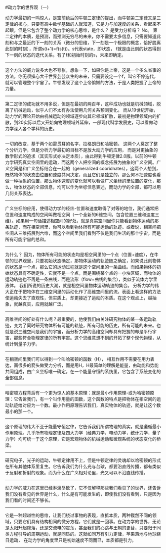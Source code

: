 #动力学的世界观（一）

动力学最初的一鸣惊人，是空前绝后的牛顿三定律的提出，而牛顿第二定律又是三定律的核心，只要有高中数学基础的人就知道，它是力与加速度的关系，看起来不起眼，但是它包含了整个动力学的核心思维，是什么？ 是受力分析吗？ No。 第二定律的本质，是预测，而预测无穷尽的未来，你不需要太多信息，只需要知道此刻和与之最近的下一刻的关系（微分的思维，下一刻是一个极限的概念，恰好脱离此刻的时刻），所谓s(t+1)=f(s(t))。s代表state，即状态， f就是由此刻的状态得到下一刻的状态的迭代关系。有了f和初始时刻的s，未来即确定。

---

这个方法的威力说多大也不夸张，想象一下，如果你是上帝，这是一个多么省事的方法，你无须操心大千世界芸芸众生的未来，只需要设定一个f，叫它不停迭代，就可以管理整个宇宙了。牛顿发现了这个上帝偷懒的方法，于是人类把握了上帝的力量。

---

第二定律的成功就不用多说，但是在最初的两百年，这种成功也就是机械领域，脱离了机械运动，似乎人们不太有办法使用几何关系预测变化。 而从19世纪开始，动力学的理论开始由机械运动的领域逐步向其它领域扩散，最初是物理领域内的扩散，到20实际以后又开始向物理领域外延伸，一部现代科学发展史，可以看做动力学深入各个学科的历史。

---

一切的改变，基于两个如雷贯耳的名字，拉格朗日和哈密顿。 这两个人奠定了整个分析力学，但是分析力学最初的目标不是放大动力学的应用， 而是对更抽象的数学形式的追求（其实形式亦决定本质），由此得到牛顿定律2.0版。以前的牛顿力学研究真实空间里的运动，而这两个人把空间的概念拓展为抽象的广义空间。广义空间是和广义坐标结合在一起的（generalized cooridnates），这两个人想到，既然物体的状态由位置和速度共同决定，而且它们是独立的，那么何不把速度也看做一种抽象的位置，那么物体速度的变化就可以看做广义坐标的里位置的变化，那么，物体状态的全部信息，均可以作为坐标信息表述，而动力学的全部，都可以用几何关系表达。

---

广义坐标的应用，使得动力学的经纬-位置和速度取得了对等的地位，我们通常把位置和速度构成的空间叫做相空间（一个全新的6维空间，包含位置三维和速度三维）。如果用一句话描述相空间的好处，就是真实空间里你只能看到物体运动的那条轨迹，而在相空间里，你可以看到物体所有可能运动的轨迹。或者说，相空间把空间从三维拓展到六维，而这个空间里我们看到不仅是我们生活的那个宇宙，而是所有可能宇宙的总和。

---

为什么？ 因为，物体所有可能的状态均是相空间里的一个点（位置+速度），在牛顿的世界观里，只要初始状态确定，那物体运动的轨迹随之确定，如果说此刻物体的状态是一个点，那么它的运动过程就是这个空间里的一条曲线。而如果物体的初始状态具有不确定性，它就不是一个点，而是围绕某个点的一小块区域，而物体的运动轨迹也不再是一条曲线，而是流形（flow=曲线的集合），类似于流体力学里液体。 我们所说的历史大潮，就是相空间里物体运动轨迹的集合。 分析力学的伟大正在于把物体在三维空间里的运动化作了高维空间里的流。表面上看这样的方法使运动失去了直观性，但实质上，却更接近了运动的本质。在这个观点上，越抽象，就越真实，应用就越广泛。

---

高维空间的好处有什么呢？最重要的，他使我们由关注研究物体的某一条运动轨迹，变为了同时研究物体所有可能的轨迹，所有可能的历史，所有可能的未来。也就是说三维空间是我们的宇宙，而分析力学的高维空间却具有把握的却是平行宇宙，那些符合物理定律的所有宇宙。这个思维意想不到的开拓了整个现代物理，从统计到量子力学。

---

在相空间里我们可以得到一个叫哈密顿的函数（H）， 相互作用不需要在用力表达，画很多的箭头做受力分析，而是用H，H最简单的理解是能量，由动能和势能共同组成，由广义坐标唯一确定。在一个能量守恒的系统里，它包含了系统变化的全部信息。

---

哈密顿方程背后有一个更为惊人的基本原理：就是最小作用原理-或为哈密顿原理：它告诉我们，有一个叫作用量的函数，这个函数的特点是把物体在相空间的运动轨迹给对应为一个数。最小作用原理告诉我们，真实物体的轨迹，就是让这个数最小的那一个。

---

这个原理的伟大不亚于能量守恒定律，它告诉我们所谓物理的真实，就是遵循最小作用原理。几乎所有物理定律及四大力学（经典力学，电动力学，统计力学，量子力学）均可统一于这个原理，它是宏观物体的机械运动和微观系统的状态变化的桥梁。

---

研究电子，光子的运动，牛顿定律用不上，但是牛顿定律的灵魂却以哈密顿的形式在所有其他体系里复生。它告诉我们为什么光与台球，都要沿直线传播，都有类似于反射和折射的现象。而为什么在广义相对论里，光又可以不沿直线传播。

---

动力学的威力在这里已经淋漓尽致了，它不仅解释那些我们看见了的世界，还告诉我们没有看见的世界是什么，什么是有可能发生的，即使我们没有看到，只是因为我们看的时间还不够长。

---

它是一种超越性的思维，让我们绕过事物的表现，直抵本质，两种截然不同的领域，只要它们具有结构相同的微分方程，它们就是一回事。在动力学的世界，无论是太阳升起降落，还是交流电的震荡，甚至我们的心跳与王朝的更替，只要归于同类方程引导的周期运动，就是同质的。这就如同万有引力定律，苹果落地与地球绕日运动， 在动力学的角度里只是初始速度不同而已，本质都是引力。

---

